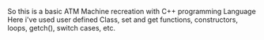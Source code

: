 So this is a basic ATM Machine recreation with C++ programming Language
Here i've used user defined Class, set and get functions, constructors, loops, getch(), switch cases, etc.
